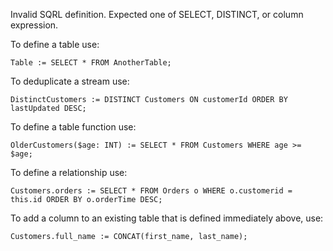 Invalid SQRL definition. Expected one of SELECT, DISTINCT, or column expression.

To define a table use:
```
Table := SELECT * FROM AnotherTable;
```
To deduplicate a stream use:
```
DistinctCustomers := DISTINCT Customers ON customerId ORDER BY lastUpdated DESC;
```
To define a table function use:
```
OlderCustomers($age: INT) := SELECT * FROM Customers WHERE age >= $age;
```
To define a relationship use:
```
Customers.orders := SELECT * FROM Orders o WHERE o.customerid = this.id ORDER BY o.orderTime DESC;
```
To add a column to an existing table that is defined immediately above, use:
```
Customers.full_name := CONCAT(first_name, last_name);
```